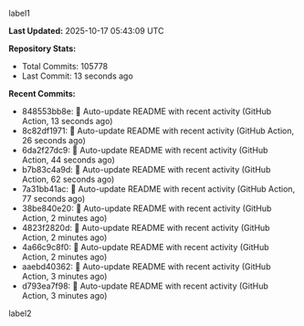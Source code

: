 
label1 
<!-- ACTIVITY_START -->
**Last Updated:** 2025-10-17 05:43:09 UTC

**Repository Stats:**
- Total Commits: 105778
- Last Commit: 13 seconds ago

**Recent Commits:**
- 848553bb8e: 🤖 Auto-update README with recent activity (GitHub Action, 13 seconds ago)
- 8c82df1971: 🤖 Auto-update README with recent activity (GitHub Action, 26 seconds ago)
- 6da2f27dc9: 🤖 Auto-update README with recent activity (GitHub Action, 44 seconds ago)
- b7b83c4a9d: 🤖 Auto-update README with recent activity (GitHub Action, 62 seconds ago)
- 7a31bb41ac: 🤖 Auto-update README with recent activity (GitHub Action, 77 seconds ago)
- 38be840e20: 🤖 Auto-update README with recent activity (GitHub Action, 2 minutes ago)
- 4823f2820d: 🤖 Auto-update README with recent activity (GitHub Action, 2 minutes ago)
- 4a66c9c8f0: 🤖 Auto-update README with recent activity (GitHub Action, 2 minutes ago)
- aaebd40362: 🤖 Auto-update README with recent activity (GitHub Action, 3 minutes ago)
- d793ea7f98: 🤖 Auto-update README with recent activity (GitHub Action, 3 minutes ago)
<!-- ACTIVITY_END -->

label2
